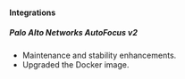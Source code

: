 
#### Integrations
##### Palo Alto Networks AutoFocus v2
- Maintenance and stability enhancements.
- Upgraded the Docker image.
